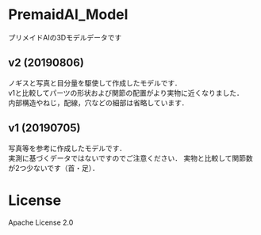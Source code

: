# PremaidAI_Model
プリメイドAIの3Dモデルデータです

## v2 (20190806)
ノギスと写真と目分量を駆使して作成したモデルです．  
v1と比較してパーツの形状および関節の配置がより実物に近くなりました．  
内部構造やねじ，配線，穴などの細部は省略しています．

## v1 (20190705)
写真等を参考に作成したモデルです．  
実測に基づくデータではないですのでご注意ください．
実物と比較して関節数が2つ少ないです（首・足）．

# License
Apache License 2.0
